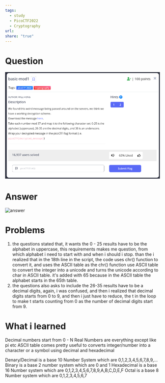```yaml
---
tags:
  - study
  - PicoCTF2022
  - Cryptography
url: 
share: "true"
---
```


# Question 
![Question](question.png)

# Answer 
![answer](answer.png)


# Problems
1. the questions stated that, it wants the 0 - 25 results have to be the alphabet in uppercase, this requirements makes me question, from which alphabet i need to start with and when i should i stop. than the i realized that in the 18th line in the script, the code uses chr() function to convert it, and uses the ASCII table as the chr() function use ASCII table to convert the integer into a unicode and turns the unicode according to char in ASCII table. it's added with 65 because in the ASCII table the alphabet starts in the 65th table. 
2. the questions also asks to include the 26-35 results have to be a decimal digits, again, i was confused, and then i realized that decimal digits starts from 0 to 9, and then i just have to reduce, the t in the loop to make t starts counting from 0 as the number of decimal digits start from 9. 

# What i learned 
Decimal numbers start from 0 - N 
Real Numbers are everything except like pi etc 
ASCII table comes pretty useful to converts integer/number into a character or a symbol using decimal and hexadecimal 

Denary/Decimal is a base 10 Number System
which are 0,1,2,3,4,5,6,7,8,9,…
Binary is a base 2 number system 
which are 0 and 1 
Hexadecimal is a base 16 Number system 
which are 0,1,2,3,4,5,6,7,8,9,A,B,C,D,E,F
Octal is a base 8 Number system
which are 0,1,2,3,4,5,6,7